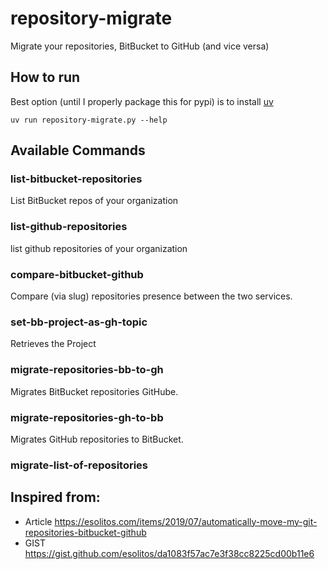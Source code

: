 # repository-migrate
Migrate your repositories, BitBucket to GitHub (and vice versa)

## How to run
Best option (until I properly package this for pypi) is to install [uv](https://docs.astral.sh/uv/getting-started/installation/) 

```
uv run repository-migrate.py --help 
```

## Available Commands
### list-bitbucket-repositories 
List BitBucket repos of your organization
### list-github-repositories 
list github repositories of your organization
### compare-bitbucket-github 
Compare (via slug) repositories presence between the two services.
### set-bb-project-as-gh-topic
Retrieves the Project 
### migrate-repositories-bb-to-gh
Migrates BitBucket repositories GitHube.
### migrate-repositories-gh-to-bb
Migrates GitHub repositories to BitBucket.
### migrate-list-of-repositories

## Inspired from: 
* Article https://esolitos.com/items/2019/07/automatically-move-my-git-repositories-bitbucket-github
* GIST https://gist.github.com/esolitos/da1083f57ac7e3f38cc8225cd00b11e6




